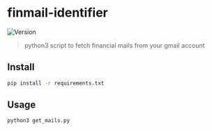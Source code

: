 # finmail-identifier
![Version](https://img.shields.io/badge/version-1.0.0-blue.svg?cacheSeconds=2592000)

> python3 script to fetch financial mails from your gmail account

## Install

```sh
pip install -r requirements.txt
```

## Usage

```sh
python3 get_mails.py
```